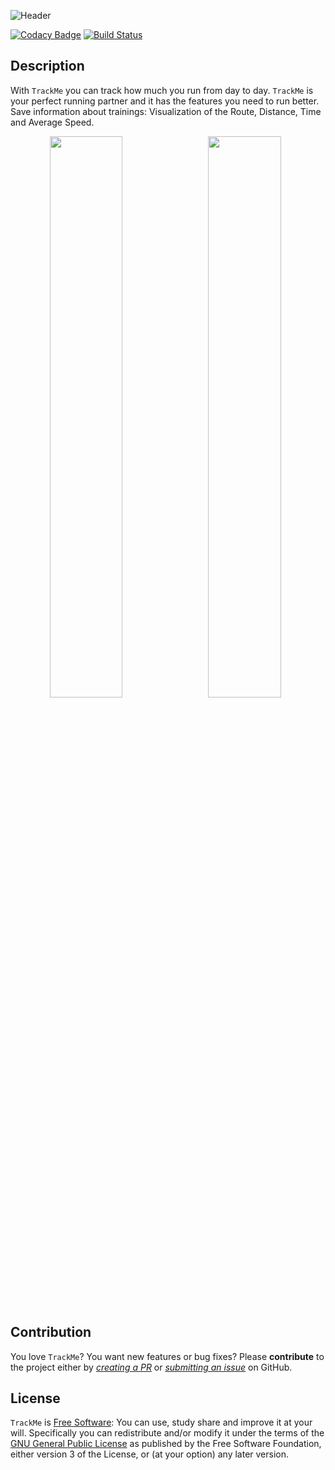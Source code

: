 ![Header](https://user-images.githubusercontent.com/45558274/61460129-c9e56580-a976-11e9-97e2-5f258c2e06da.png)

[![Codacy Badge](https://api.codacy.com/project/badge/Grade/e63152717861408295a5cab3550d5aef)](https://app.codacy.com/app/Triple/TrackMe?utm_source=github.com&utm_medium=referral&utm_content=lmaron-g/TrackMe&utm_campaign=Badge_Grade_Dashboard)
[![Build Status](https://travis-ci.com/marshtupa/TrackMe.svg?branch=dev)](https://travis-ci.com/marshtupa/TrackMe)

## Description
With `TrackMe` you can track how much you run from day to day. `TrackMe` is your perfect running partner and it has the features you need to run better. Save information about trainings: Visualization of the Route, Distance, Time and Average Speed.

<p align="center">
  <img src="https://user-images.githubusercontent.com/45558274/65374788-7c4ae900-dc96-11e9-9f3d-2c1eacef7c3b.png" width="48%" align="left"/>
  <img src="https://user-images.githubusercontent.com/45558274/65374786-7a812580-dc96-11e9-94dd-c06946bda8dd.png" width="48%" />
</p>

## Contribution

You love `TrackMe`? You want new features or bug fixes?
Please **contribute** to the  project either by [_creating a PR_](https://github.com/lmaron-g/TrackMe/compare) or [_submitting an issue_](https://github.com/lmaron-g/TrackMe/issues/new/choose) on GitHub.

## License

`TrackMe` is [Free Software](https://github.com/lmaron-g/TrackMe/blob/dev/LICENSE.md): You can use, study share and improve it at your will. Specifically you can redistribute and/or modify it under the terms of the [GNU General Public License](https://www.gnu.org/licenses/gpl-3.0.en.html) as published by the Free Software Foundation, either version 3 of the License, or (at your option) any later version.
